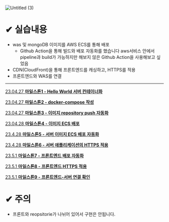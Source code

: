 ![Untitled (3)](https://user-images.githubusercontent.com/126463472/235673251-b4d32310-c55c-44d2-93f9-b0ac3718d91e.png)


# ✔ 실습내용
- was 및 mongoDB 이미지를 AWS ECS를 통해 배포
  - Github Action을 통해 빌드와 배포 자동화를 했습니다
    aws서비스 안에서 pipeline과 build가 가능하지만 해보지 않은 Github Action을 사용해보고 싶었음
- CDN(CloudFront)을 통해 프론트엔드를 캐싱하고, HTTPS를 적용
- 프론트엔드와 WAS를 연결
---

[23.04.27 **마일스톤1 - Hello World 서버 컨테이너화**](https://www.notion.so/23-04-27-1-Hello-World-04217dd2e48f4a52baa565ffc22f3bfa)

[23.04.27 **마일스톤2 - docker-compose 작성**](https://www.notion.so/23-04-27-2-docker-compose-556bcf478ef94804957a3fdeb42d5efb)

[23.04.27 **마일스톤3 - 이미지 repository push 자동화**](https://www.notion.so/23-04-27-3-repository-push-7f7f94f1b22a4f919611ca9d93426000)

[23.04.28 **마일스톤4 - 이미지 ECS 배포**](https://www.notion.so/23-04-28-4-ECS-73d65f006ace486a9d8735e21ae6e823)

[23.4.28 **마일스톤5 - 서버 이미지 ECS 배포 자동화**](https://www.notion.so/23-4-28-5-ECS-a8e81230002046ac9da1e6851e75ad1d)

[23.4.28 **마일스톤6 - 서버 애플리케이션의 HTTPS 적용**](https://www.notion.so/23-4-28-6-HTTPS-fb783f2db92c408aa195e7afcb1d2c69)

[23.5.1 **마일스톤7 - 프론트엔드 배포 자동화**](https://www.notion.so/23-5-1-7-c7e724b70fb44d13817428764e8066dd)

[23.5.1 **마일스톤8 - 프론트엔드 HTTPS 적용**](https://www.notion.so/23-5-1-8-HTTPS-950e8462b6d34b8094b0e2ac3f816f1d)

[23.5.1 **마일스톤9 - 프론트엔드-서버 연결 확인**](https://www.notion.so/23-5-1-9-a5b892755a7849e79795665bc22b215c)

# ✔ 주의
- 프론트와 reopsitorie가 나뉘어 있어서 구현은 안됩니다.
